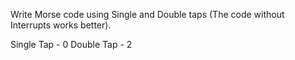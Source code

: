 
Write Morse code using Single and Double taps
(The code without Interrupts works better).

Single Tap - 0
Double Tap - 2
